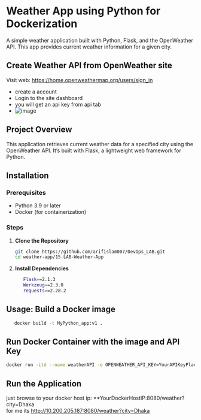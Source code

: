 # Weather App using Python for Dockerization

A simple weather application built with Python, Flask, and the OpenWeather API. This app provides current weather information for a given city.
## Create Weather API from OpenWeather site 
Visit web: https://home.openweathermap.org/users/sign_in
- create a account
- Login to the site dashboard
- you will get an api key from api tab
- ![image](https://github.com/user-attachments/assets/2e8352ad-74e4-417e-aaae-f20420a5f911)



## Project Overview

This application retrieves current weather data for a specified city using the OpenWeather API. It’s built with Flask, a lightweight web framework for Python.

## Installation

### Prerequisites

- Python 3.9 or later
- Docker (for containerization)

### Steps

1. **Clone the Repository**

   ```bash
   git clone https://github.com/arifislam007/DevOps_LAB.git
   cd weather-app/15.LAB-Weather-App

   ```

2. **Install Dependencies**


   ```sh
      Flask==2.1.3
      Werkzeug==2.3.0
      requests==2.28.2
   ```

## Usage: Build a Docker image

   ```sh
      docker build -t MyPython_app:v1 .
   ```

## Run Docker Container with the image and API Key

   ```bash
   docker run -itd --name weatherAPI -e OPENWEATHER_API_KEY=YourAPIKeyPlaceHere -p 8080:5000 MyPython_app:v1
   ```

## Run the Application
just browse to your docker host ip: **YourDockerHostIP:8080/weather?city=Dhaka </br>
for me its http://10.200.205.187:8080/weather?city=Dhaka

